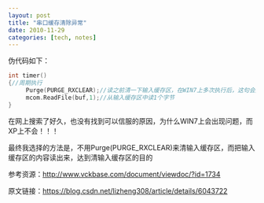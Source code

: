```yaml
---
layout: post
title: "串口缓存清除异常"
date: 2010-11-29
categories: [tech, notes]
---
```

伪代码如下：
```c++
int timer()
{//周期执行
     Purge(PURGE_RXCLEAR);//读之前清一下输入缓存区，在WIN7上多次执行后，这句会异常，而在XP上不会！！！！
     mcom.ReadFile(buf,1);//从输入缓存区中读1个字节
}
```
在网上搜索了好久，也没有找到可以信服的原因，为什么WIN7上会出现问题，而XP上不会！！！

最终我选择的方法是，不用Purge(PURGE_RXCLEAR)来清输入缓存区，而把输入缓存区的内容读出来，达到清输入缓存区的目的

参考资源：http://www.vckbase.com/document/viewdoc/?id=1734

                        
原文链接：https://blog.csdn.net/lizheng308/article/details/6043722
